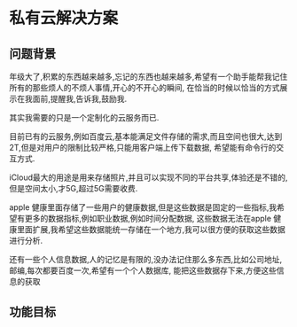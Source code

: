 私有云解决方案
============

问题背景
-------

年级大了,积累的东西越来越多,忘记的东西也越来越多,希望有一个助手能帮我记住所有的那些烦人的不烦人事情,开心的不开心的瞬间,
在恰当的时候以恰当的方式展示在我面前,提醒我,告诉我,鼓励我.

其实我需要的只是一个定制化的云服务而已.

目前已有的云服务,例如百度云,基本能满足文件存储的需求,而且空间也很大,达到2T,但是对用户的限制比较严格,只能用客户端上传下载数据,
希望能有命令行的交互方式.

iCloud最大的用途是用来存储照片,并且可以实现不同的平台共享,体验还是不错的,但是空间太小,才5G,超过5G需要收费.

apple 健康里面存储了一些用户的健康数据,但是这些数据是固定的一些指标,我希望有更多的数据指标,例如职业数据,例如时间分配数据,
这些数据无法在apple 健康里面扩展,我希望这些数据能统一存储在一个地方,我可以很方便的获取这些数据进行分析.

还有一些个人信息数据,人的记忆是有限的,没办法记住那么多东西,比如公司地址,邮编,每次都要百度一次,希望有一个个人数据库,
能把这些数据存下来,方便这些信息的获取

功能目标
-------


